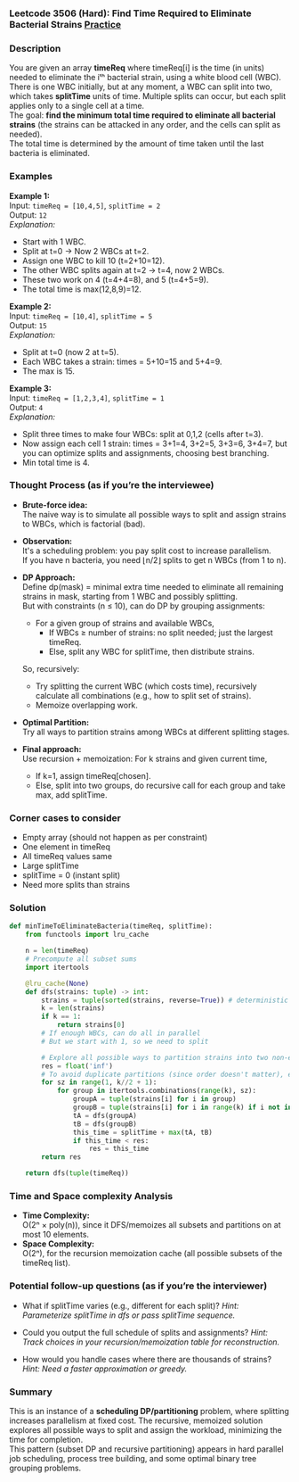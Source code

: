 ### Leetcode 3506 (Hard): Find Time Required to Eliminate Bacterial Strains [Practice](https://leetcode.com/problems/find-time-required-to-eliminate-bacterial-strains)

### Description  
You are given an array **timeReq** where timeReq[i] is the time (in units) needed to eliminate the iᵗʰ bacterial strain, using a white blood cell (WBC). There is one WBC initially, but at any moment, a WBC can split into two, which takes **splitTime** units of time. Multiple splits can occur, but each split applies only to a single cell at a time.  
The goal: **find the minimum total time required to eliminate all bacterial strains** (the strains can be attacked in any order, and the cells can split as needed).  
The total time is determined by the amount of time taken until the last bacteria is eliminated.

### Examples  

**Example 1:**  
Input: `timeReq = [10,4,5]`, `splitTime = 2`  
Output: `12`  
*Explanation:*
- Start with 1 WBC.
- Split at t=0 → Now 2 WBCs at t=2.
- Assign one WBC to kill 10 (t=2+10=12).
- The other WBC splits again at t=2 → t=4, now 2 WBCs.
- These two work on 4 (t=4+4=8), and 5 (t=4+5=9).
- The total time is max(12,8,9)=12.

**Example 2:**  
Input: `timeReq = [10,4]`, `splitTime = 5`  
Output: `15`  
*Explanation:*
- Split at t=0 (now 2 at t=5).
- Each WBC takes a strain: times = 5+10=15 and 5+4=9.
- The max is 15.

**Example 3:**  
Input: `timeReq = [1,2,3,4]`, `splitTime = 1`  
Output: `4`  
*Explanation:*
- Split three times to make four WBCs: split at 0,1,2 (cells after t=3).
- Now assign each cell 1 strain: times = 3+1=4, 3+2=5, 3+3=6, 3+4=7, but you can optimize splits and assignments, choosing best branching.
- Min total time is 4.

### Thought Process (as if you’re the interviewee)  

- **Brute-force idea:**  
  The naive way is to simulate all possible ways to split and assign strains to WBCs, which is factorial (bad).
- **Observation:**  
  It's a scheduling problem: you pay split cost to increase parallelism.  
  If you have n bacteria, you need ⌊n/2⌋ splits to get n WBCs (from 1 to n).
- **DP Approach:**  
  Define dp(mask) = minimal extra time needed to eliminate all remaining strains in mask, starting from 1 WBC and possibly splitting.  
  But with constraints (n ≤ 10), can do DP by grouping assignments:
    - For a given group of strains and available WBCs,  
      - If WBCs ≥ number of strains: no split needed; just the largest timeReq.
      - Else, split any WBC for splitTime, then distribute strains.

  So, recursively:
    - Try splitting the current WBC (which costs time), recursively calculate all combinations (e.g., how to split set of strains).
    - Memoize overlapping work.

- **Optimal Partition:**  
  Try all ways to partition strains among WBCs at different splitting stages.
- **Final approach:**  
  Use recursion + memoization: For k strains and given current time,  
    - If k=1, assign timeReq[chosen].
    - Else, split into two groups, do recursive call for each group and take max, add splitTime.

### Corner cases to consider  
- Empty array (should not happen as per constraint)
- One element in timeReq
- All timeReq values same
- Large splitTime
- splitTime = 0 (instant split)
- Need more splits than strains

### Solution

```python
def minTimeToEliminateBacteria(timeReq, splitTime):
    from functools import lru_cache

    n = len(timeReq)
    # Precompute all subset sums
    import itertools

    @lru_cache(None)
    def dfs(strains: tuple) -> int:
        strains = tuple(sorted(strains, reverse=True)) # deterministic
        k = len(strains)
        if k == 1:
            return strains[0]
        # If enough WBCs, can do all in parallel
        # But we start with 1, so we need to split

        # Explore all possible ways to partition strains into two non-empty groups
        res = float('inf')
        # To avoid duplicate partitions (since order doesn't matter), enumerate combinations up to half size
        for sz in range(1, k//2 + 1):
            for group in itertools.combinations(range(k), sz):
                groupA = tuple(strains[i] for i in group)
                groupB = tuple(strains[i] for i in range(k) if i not in group)
                tA = dfs(groupA)
                tB = dfs(groupB)
                this_time = splitTime + max(tA, tB)
                if this_time < res:
                    res = this_time
        return res

    return dfs(tuple(timeReq))
```

### Time and Space complexity Analysis  

- **Time Complexity:**  
  O(2ⁿ × poly(n)), since it DFS/memoizes all subsets and partitions on at most 10 elements.
- **Space Complexity:**  
  O(2ⁿ), for the recursion memoization cache (all possible subsets of the timeReq list).

### Potential follow-up questions (as if you’re the interviewer)  

- What if splitTime varies (e.g., different for each split)?
  *Hint: Parameterize splitTime in dfs or pass splitTime sequence.*

- Could you output the full schedule of splits and assignments?
  *Hint: Track choices in your recursion/memoization table for reconstruction.*

- How would you handle cases where there are thousands of strains?
  *Hint: Need a faster approximation or greedy.*

### Summary
This is an instance of a **scheduling DP/partitioning** problem, where splitting increases parallelism at fixed cost. The recursive, memoized solution explores all possible ways to split and assign the workload, minimizing the time for completion.  
This pattern (subset DP and recursive partitioning) appears in hard parallel job scheduling, process tree building, and some optimal binary tree grouping problems.